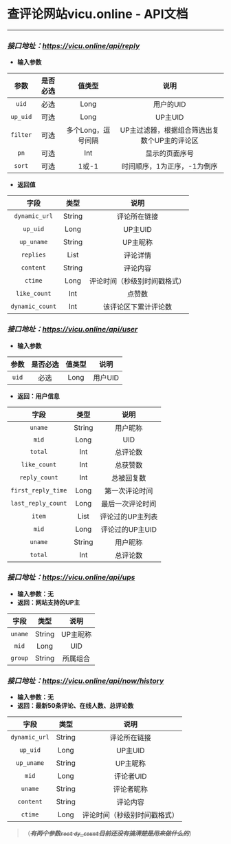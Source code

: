 查评论网站vicu.online - API文档
==
___
### *接口地址：https://vicu.online/api/reply*

 *  **输入参数**

|     参数     |  是否必选  |      值类型      |             说明             |
|:----------:|:------:|:-------------:|:--------------------------:|
|   `uid`    |   必选   |     Long      |           用户的UID           |
|  `up_uid`  |   可选   |     Long      |           UP主UID           |
|  `filter`  |   可选   |  多个Long，逗号间隔  |  UP主过滤器，根据组合筛选出复数个UP主的评论区  |
|    `pn`    |   可选   |      Int      |          显示的页面序号           |
|   `sort`   |   可选   |     1或-1      |      时间顺序，1为正序，-1为倒序       |

 * **返回值**

|       字段        |   类型   |       说明       |
|:---------------:|:------:|:--------------:|
|  `dynamic_url`  | String |     评论所在链接     |
|    `up_uid`     |  Long  |     UP主UID     |
|   `up_uname`    | String |     UP主昵称      |
|    `replies`    |  List  |      评论详情      |
|    `content`    | String |      评论内容      |
|     `ctime`     |  Long  | 评论时间（秒级别时间戳格式） |
|  `like_count`   |  Int   |      点赞数       |
| `dynamic_count` |  Int   |   该评论区下累计评论数   |

### *接口地址：https://vicu.online/api/user*
 * **输入参数**

|  参数   | 是否必选 | 值类型  |  说明   |
|:-----:|:----:|:----:|:-----:|
| `uid` |  必选  | Long | 用户UID |

 *  **返回：用户信息**

|         字段         |   类型   |     说明     |
|:------------------:|:------:|:----------:|
|      `uname`       | String |    用户昵称    |
|       `mid`        |  Long  |    UID     |
|      `total`       |  Int   |    总评论数    |
|    `like_count`    |  Int   |    总获赞数    |
|   `reply_count`    |  Int   |   总被回复数    |
| `first_reply_time` |  Long  |  第一次评论时间   |
| `last_reply_count` |  Long  |  最后一次评论时间  |
|       `item`       |  List  | 评论过的UP主列表  |
|       `mid`        |  Long  | 评论过的UP主UID |
|      `uname`       | String |    用户昵称    |
|      `total`       |  Int   |    总评论数    |

### *接口地址：https://vicu.online/api/ups*
 * **输入参数：无**
 * **返回：网站支持的UP主**

|   字段    |   类型   |  说明   |
|:-------:|:------:|:-----:|
| `uname` | String | UP主昵称 |
|  `mid`  |  Long  |  UID  |
| `group` | String | 所属组合  |

### *接口地址：https://vicu.online/api/now/history*
  * **输入参数：无**  
  * **返回：最新50条评论、在线人数、总评论数**
 
|      字段       |   类型   |       说明       |
|:-------------:|:------:|:--------------:|
| `dynamic_url` | String |     评论所在链接     |
|   `up_uid`    |  Long  |     UP主UID     |
|  `up_uname`   | String |     UP主昵称      |
|     `mid`     |  Long  |     评论者UID     |
|    `uname`    | String |     评论者昵称      |
|   `content`   | String |      评论内容      |
|    `ctime`    |  Long  | 评论时间（秒级别时间戳格式） |

> （~~***有两个参数`root` `dy_count`目前还没有搞清楚是用来做什么的***~~）